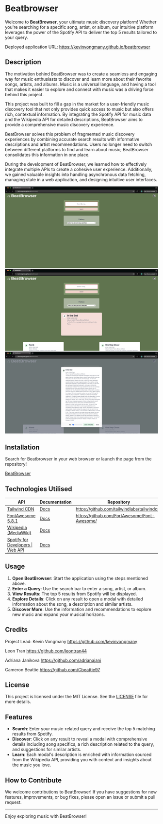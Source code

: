 # Beatbrowser
Welcome to **BeatBrowser**, your ultimate music discovery platform! Whether you're searching for a specific song, artist, or album, our intuitive platform leverages the power of the Spotify API to deliver the top 5 results tailored to your query.

Deployed application URL: https://kevinvongmany.github.io/beatbrowser

## Description

The motivation behind BeatBrowser was to create a seamless and engaging way for music enthusiasts to discover and learn more about their favorite songs, artists, and albums. Music is a universal language, and having a tool that makes it easier to explore and connect with music was a driving force behind this project.

This project was built to fill a gap in the market for a user-friendly music discovery tool that not only provides quick access to music but also offers rich, contextual information. By integrating the Spotify API for music data and the Wikipedia API for detailed descriptions, BeatBrowser aims to provide a comprehensive music discovery experience.

BeatBrowser solves this problem of fragmented music discovery experiences by combining accurate search results with informative descriptions and artist recommendations. Users no longer need to switch between different platforms to find and learn about music; BeatBrowser consolidates this information in one place.

During the development of BeatBrowser, we learned how to effectively integrate multiple APIs to create a cohesive user experience. Additionally, we gained valuable insights into handling asynchronous data fetching, managing state in a web application, and designing intuitive user interfaces.

![Landing Page](/assets/images/landingPage.png)
![Search Results](/assets/images/searchResults.png)
![Description Modal](/assets/images/modal.png)


## Installation

Search for Beatbrowser in your web browser or launch the page from the repository!

[BeatBrowser](https://kevinvongmany.github.io/beatbrowser/)

## Technologies Utilised

|API|Documentation|Repository|
|---|---|---|
|[Tailwind CDN](https://cdn.tailwindcss.com/) | [Docs](https://getbootstrap.com/docs/5.1/getting-started/introduction/) | https://github.com/tailwindlabs/tailwindcss 
|[FontAwesome 5.8.1](https://fontawesome.com/) | [Docs](https://docs.fontawesome.com/) | https://github.com/FortAwesome/Font-Awesome/ |
|[Wikipedia (MediaWiki)](https://www.mediawiki.org/wiki/MediaWiki) | [Docs](https://www.mediawiki.org/wiki/API:Main_page) | 
|[Spotify for Developers \| Web API](https://developer.spotify.com/) | [Docs](https://developer.spotify.com/documentation/web-api) | 



## Usage

1. **Open BeatBrowser**: Start the application using the steps mentioned above.
2. **Enter a Query**: Use the search bar to enter a song, artist, or album.
3. **View Results**: The top 5 results from Spotify will be displayed.
4. **Explore Details**: Click on any result to open a modal with detailed information about the song, a description and similar artists.
5. **Discover More**: Use the information and recommendations to explore new music and expand your musical horizons.

## Credits

Project Lead: Kevin Vongmany  https://github.com/kevinvongmany 

Leon Tran  https://github.com/leontran44 

Adriana Janikova  https://github.com/adrianajani 

Cameron Beattie  https://github.com/Cbeattie97 

## License

This project is licensed under the MIT License. See the [LICENSE](LICENSE) file for more details.


## Features

- **Search**: Enter your music-related query and receive the top 5 matching results from Spotify.
- **Discover**: Click on any result to reveal a modal with comprehensive details including song specifics, a rich description related to the query, and suggestions for similar artists.
- **Learn**: Each modal's description is enriched with information sourced from the Wikipedia API, providing you with context and insights about the music you love.

## How to Contribute

We welcome contributions to BeatBrowser! If you have suggestions for new features, improvements, or bug fixes, please open an issue or submit a pull request.

---

Enjoy exploring music with BeatBrowser!